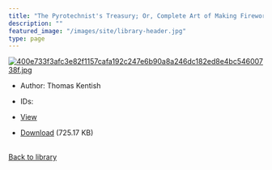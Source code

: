 ```yaml
---
title: "The Pyrotechnist's Treasury; Or, Complete Art of Making Fireworks"
description: ""
featured_image: "/images/site/library-header.jpg"
type: page
---
```


<a href="https://drive.google.com/file/d/1deo89J9hma44nsJJAP3QiUTUHzHvW7pJ/view" target="_blank">![400e733f3afc3e82f1157cafa192c247e6b90a8a246dc182ed8e4bc54600738f.jpg](/images/library/400e733f3afc3e82f1157cafa192c247e6b90a8a246dc182ed8e4bc54600738f.jpg)</a>
* Author: Thomas Kentish
* IDs:
* <a href="https://drive.google.com/file/d/1deo89J9hma44nsJJAP3QiUTUHzHvW7pJ/view" target="_blank">View</a>

* [Download](https://drive.google.com/uc?export=download&id=1deo89J9hma44nsJJAP3QiUTUHzHvW7pJ) (725.17 KB)

<br />[Back to library](/library/)
